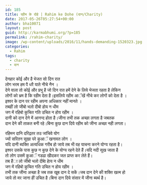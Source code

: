 ```yaml
---
id: 185
title: रहीम के दोहे | Rahim ke Dohe (दान/Charity)
date: 2017-05-26T05:27:54+00:00
author: bha10071
layout: post
guid: http://karmabhumi.org/?p=185
permalink: /rahim-charity/
image: /wp-content/uploads/2016/11/hands-demanding-1520323.jpg
categories:
  - Rahim
tags:
  - charity
  - दान
---
```

<div class="doha">
  <div class="hindi original">
    देनहार कोई और है भेजत सो दिन रात<br /> लोग भरम हम पै धरै याते नीचे नैन ।
  </div>
  
  <div class="hindi">
    देने वाला तो कोई और प्रभु है जो दिन रात हमें देने के लिये भेजता रहता है लेकिन<br /> लोगों को भ्रम है कि रहीम देता है।इसलिये रहीम आॅखें नीचे कर लोगों को देता है ।<br /> इश्वर के दान पर रहीम अपना अधिकार नहीं मानते ।
  </div>
</div>

<div class="doha">
  <div class="hindi original">
    तबहीं लो जीबो भलो दीबो होय न धीम<br /> जग में रहिबो कुचित गति उचित न होय रहीम ।
  </div>
  
  <div class="hindi">
    दानी को दान देने में आनन्द होता है।जीना तभी तक अच्छा लगता है जबतक<br /> दान देने की ताकत बनी रहे।बिना कुछ दान दिये रहीम को जीना अच्छा नही लगता।</p>
  </div>
</div>

<div class="doha">
  <div class="hindi original">
    रहिमन दानि दरिद्रतर तउ जांचिवे योग<br /> ज्यों सरितन सूखा परे कुआॅ खनावत लोग ।
  </div>
  
  <div class="hindi">
    यदि दानी ब्यक्ति अत्यधिक गरीब हो जाये तब भी वह याचना करने योग्य रहता है।<br /> इश्वर उसके पास कुछ न कुछ देने के योग्य रहने देते हैं।यदि नदी सूख जाता है<br /> तो लोग उसमें कुआॅ गडढा खोेदकर जल प्राप्त कर लेते हैं।
  </div>
</div>

<div class="doha">
  <div class="hindi original">
    तब हैंा लो जीबो भलो दीबेा हेाय न धीम<br /> जग में रहिबो कुचित गति उचित न होय रहीम ।
  </div>
  
  <div class="hindi">
    तभी तक जीना अच्छा है जब तक खूब दान दे सकें।जब दान देने की शक्ति खत्म हो<br /> जाये तो मर जाना हीं उचित है।बिना दान दिये संसार में जीना ब्यर्थ है।
  </div>
</div>